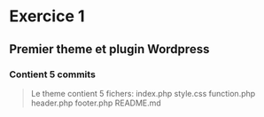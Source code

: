 # Exercice 1
## Premier theme et plugin Wordpress
### Contient 5 commits

> Le theme contient 5 fichers:
index.php
style.css
function.php
header.php
footer.php
README.md